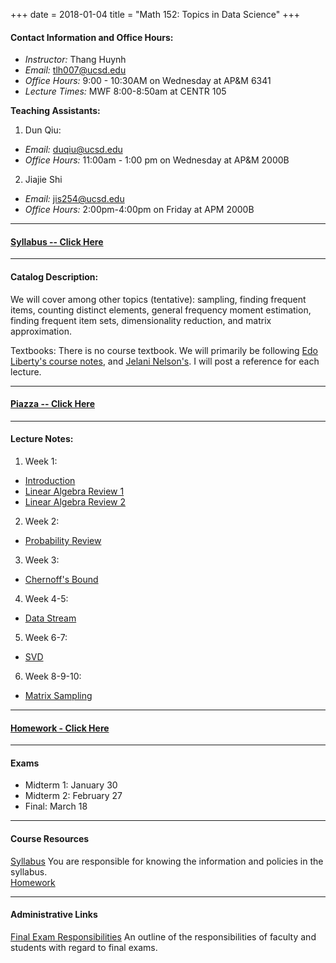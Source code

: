 +++
date = 2018-01-04
title = "Math 152: Topics in Data Science"
+++

#### Contact Information and Office Hours:  

  * *Instructor:* Thang Huynh  
  * *Email:* <tlh007@ucsd.edu>    
  * *Office Hours:* 9:00 - 10:30AM on Wednesday at AP&M 6341
  * *Lecture Times:* 	MWF	8:00-8:50am at CENTR 105

[email]: mailto:tlh007@ucsd.edu

**Teaching Assistants:**

1. Dun Qiu:  
  * *Email:* <duqiu@ucsd.edu>  
  * *Office Hours:* 11:00am - 1:00 pm on Wednesday at AP&M 2000B  
2. Jiajie Shi 
  * *Email:* <jis254@ucsd.edu>
  * *Office Hours:* 2:00pm-4:00pm on Friday at APM 2000B
--- 

#### [Syllabus -- Click Here](https://www.thanghuynh.io/teaching/math152_winter19/syllabus)

---
#### Catalog Description: 
We will cover among other topics (tentative): sampling, finding frequent items, counting distinct elements, general frequency moment estimation, finding frequent item sets, dimensionality reduction, and matrix approximation.

Textbooks: There is no course textbook. We will primarily be following [Edo Liberty's course notes](https://edoliberty.github.io/datamining2013a.html), and [Jelani Nelson's](https://www.sketchingbigdata.org/). I will post a reference for each lecture.


--- 
#### [Piazza -- Click Here](https://www.piazza.com/ucsd/winter2019/math152)

---
#### Lecture Notes:   

1. Week 1:
  * [Introduction](https://www.thanghuynh.io/teaching/math152_winter19/Math152_Intro.pdf)
  * [Linear Algebra Review 1](https://www.thanghuynh.io/teaching/math152_winter19/Math152_Lecture1.pdf)
  * [Linear Algebra Review 2](https://www.thanghuynh.io/teaching/math152_winter19/Math152_Lecture2.pdf)

2. Week 2:
  * [Probability Review](https://www.thanghuynh.io/teaching/math152_winter19/Math152_Lecture3_Probability.pdf)
  
3. Week 3:
  * [Chernoff's Bound](https://www.thanghuynh.io/teaching/math152_winter19/Math152_Lecture3_ChernoffBound.pdf)

4. Week 4-5:
  * [Data Stream](https://www.thanghuynh.io/teaching/math152_winter19/Math152_Lecture4.pdf)

5. Week 6-7:
  * [SVD](https://www.thanghuynh.io/teaching/math152_winter19/Math152_Lecture5_SVD.pdf)

6. Week 8-9-10:
  * [Matrix Sampling](https://www.thanghuynh.io/teaching/math152_winter19/Math152_Lecture6_MatrixSampling.pdf)

---

#### [Homework - Click Here](https://www.thanghuynh.io/teaching/math152_winter19/homework/)

---   

#### Exams

  * Midterm 1: January 30
  * Midterm 2: February 27
  * Final: March 18

---  

#### Course Resources

[Syllabus](https://www.thanghuynh.io/teaching/math152_winter19/syllabus) You are responsible for knowing the information and policies in the syllabus.  
[Homework](https://www.thanghuynh.io/teaching/math152_winter19/homework/)


---  

#### Administrative Links  
[Final Exam Responsibilities](http://blink.ucsd.edu/Blink/External/Topics/How_To/0,1260,17998,00.html) An outline of the responsibilities of faculty and students
with regard to final exams.


